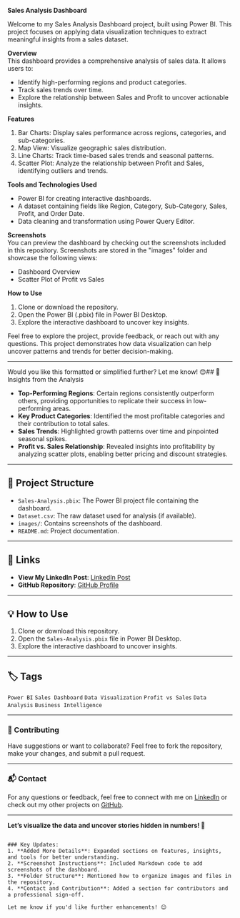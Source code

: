 
**Sales Analysis Dashboard**

Welcome to my Sales Analysis Dashboard project, built using Power BI. This project focuses on applying data visualization techniques to extract meaningful insights from a sales dataset.

**Overview**  
This dashboard provides a comprehensive analysis of sales data. It allows users to:  
- Identify high-performing regions and product categories.  
- Track sales trends over time.  
- Explore the relationship between Sales and Profit to uncover actionable insights.  

**Features**  
1. Bar Charts: Display sales performance across regions, categories, and sub-categories.  
2. Map View: Visualize geographic sales distribution.  
3. Line Charts: Track time-based sales trends and seasonal patterns.  
4. Scatter Plot: Analyze the relationship between Profit and Sales, identifying outliers and trends.  

**Tools and Technologies Used**  
- Power BI for creating interactive dashboards.  
- A dataset containing fields like Region, Category, Sub-Category, Sales, Profit, and Order Date.  
- Data cleaning and transformation using Power Query Editor.  

**Screenshots**  
You can preview the dashboard by checking out the screenshots included in this repository. Screenshots are stored in the "images" folder and showcase the following views:  
- Dashboard Overview  
- Scatter Plot of Profit vs Sales  

**How to Use**  
1. Clone or download the repository.  
2. Open the Power BI (.pbix) file in Power BI Desktop.  
3. Explore the interactive dashboard to uncover key insights.  

Feel free to explore the project, provide feedback, or reach out with any questions. This project demonstrates how data visualization can help uncover patterns and trends for better decision-making.

---

Would you like this formatted or simplified further? Let me know! 😊## 📝 Insights from the Analysis  
- **Top-Performing Regions**: Certain regions consistently outperform others, providing opportunities to replicate their success in low-performing areas.  
- **Key Product Categories**: Identified the most profitable categories and their contribution to total sales.  
- **Sales Trends**: Highlighted growth patterns over time and pinpointed seasonal spikes.  
- **Profit vs. Sales Relationship**: Revealed insights into profitability by analyzing scatter plots, enabling better pricing and discount strategies.  

---

## 📂 Project Structure  
- `Sales-Analysis.pbix`: The Power BI project file containing the dashboard.  
- `Dataset.csv`: The raw dataset used for analysis (if available).  
- `images/`: Contains screenshots of the dashboard.  
- `README.md`: Project documentation.  

---

## 🔗 Links  
- **View My LinkedIn Post**: [LinkedIn Post](<add-link>)  
- **GitHub Repository**: [GitHub Profile](<add-link>)  

---

## 💡 How to Use  
1. Clone or download this repository.  
2. Open the `Sales-Analysis.pbix` file in Power BI Desktop.  
3. Explore the interactive dashboard to uncover insights.  

---

## 🏷 Tags  
`Power BI` `Sales Dashboard` `Data Visualization` `Profit vs Sales` `Data Analysis` `Business Intelligence`  

---

### 🤝 Contributing  
Have suggestions or want to collaborate? Feel free to fork the repository, make your changes, and submit a pull request.  

---

### 📬 Contact  
For any questions or feedback, feel free to connect with me on [LinkedIn](<add-link>) or check out my other projects on [GitHub](<add-link>).  

---

**Let’s visualize the data and uncover stories hidden in numbers! 🚀**  
```

### Key Updates:  
1. **Added More Details**: Expanded sections on features, insights, and tools for better understanding.  
2. **Screenshot Instructions**: Included Markdown code to add screenshots of the dashboard.  
3. **Folder Structure**: Mentioned how to organize images and files in the repository.  
4. **Contact and Contribution**: Added a section for contributors and a professional sign-off.  

Let me know if you'd like further enhancements! 😊
